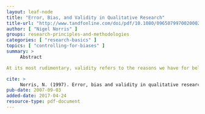 ```yaml
---
layout: leaf-node
title: "Error, Bias, and Validity in Qualitative Research"
title-url: "http://www.tandfonline.com/doi/pdf/10.1080/09650799700200020"
author: [ "Nigel Norris" ]
groups: research-principles-and-methodologies
categories: [ "research-basics" ]
topics: [ "controlling-for-biases" ]
summary: >
     Abstract

At its most rudimentary, validity refers to the reasons we have for believing truth claims, what Dewey called ?warranted assertibility? (Phillips, 1987). These truth claims may take the form of statements of fact, descriptions, accounts, propositions, generalisations, inferences, interpretations, judgements or arguments. Irrespective of their form what is important is why we believe the things that we do and how we justify the claims we make.

cite: >
     Norris, N. (1997). Error, bias and validity in qualitative research. Educational action research, 5(1), 172-176.
pub-date: 2007-09-03
added-date: 2017-04-24
resource-type: pdf-document
---
```

